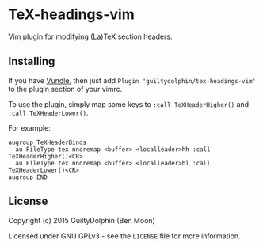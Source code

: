 TeX-headings-vim
================

Vim plugin for modifying (La)TeX section headers.


Installing
----------

If you have [Vundle](https://www.github.com/VundleVim/Vundle.vim),
then just add `Plugin 'guiltydolphin/tex-headings-vim'` to the
plugin section of your vimrc.

To use the plugin, simply map some keys to
`:call TeXHeaderHigher()` and `:call TeXHeaderLower()`.

For example:

```
augroup TeXHeaderBinds
  au FileType tex nnoremap <buffer> <localleader>hh :call TeXHeaderHigher()<CR>
  au FileType tex nnoremap <buffer> <localleader>hl :call TeXHeaderLower()<CR>
augroup END
```

License
-------

Copyright (c) 2015 GuiltyDolphin (Ben Moon)

Licensed under GNU GPLv3 - see the `LICENSE` file for more
information.
